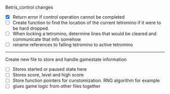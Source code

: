 Betris_control changes
 - [x] Return error if control operation cannot be completed 
 - [ ] Create function to find the location of the current tetromino if it were to be hard dropped. 
 - [ ] When locking a tetromino, determine lines that would be cleared and communicate that info somehow
 - [ ] rename references to falling tetromino to active tetromino

-----
Create new file to store and handle gamestate information
 - [ ] Stores started or paused state here
 - [ ] Stores score, level and high score
 - [ ] Store function pointers for cunstomization. RNG algorithm for example
 - [ ] glues game logic from other files together
